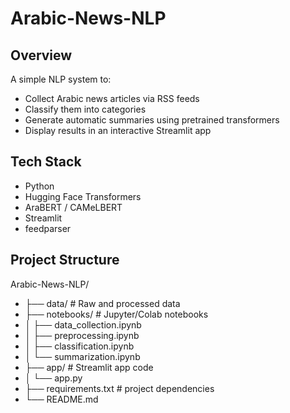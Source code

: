 # Arabic-News-NLP
## Overview
A simple NLP system to:
- Collect Arabic news articles via RSS feeds
- Classify them into categories 
- Generate automatic summaries using pretrained transformers
- Display results in an interactive Streamlit app

## Tech Stack
- Python
- Hugging Face Transformers
- AraBERT / CAMeLBERT
- Streamlit
- feedparser

## Project Structure
Arabic-News-NLP/
- ├── data/                # Raw and processed data
- ├── notebooks/           # Jupyter/Colab notebooks
- │   ├── data_collection.ipynb
- │   ├── preprocessing.ipynb
- │   ├── classification.ipynb
- │   └── summarization.ipynb
- ├── app/                 # Streamlit app code
- │   └── app.py
- ├── requirements.txt     # project dependencies
- └──  README.md

